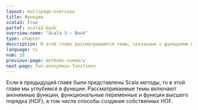 ```yaml
---
layout: multipage-overview
title: Функции
scala3: true
partof: scala3-book
overview-name: "Scala 3 — Book"
type: chapter
description: В этой главе рассматриваются темы, связанные с функциями в Scala 3.
language: ru
num: 28
previous-page: methods-summary
next-page: fun-anonymous-functions
---
```


Если в предыдущей главе были представлены Scala _методы_, то в этой главе мы углубимся в _функции_. 
Рассматриваемые темы включают анонимные функции, функциональные переменные и функции высшего порядка (HOF), 
в том числе способы создания собственных HOF.
